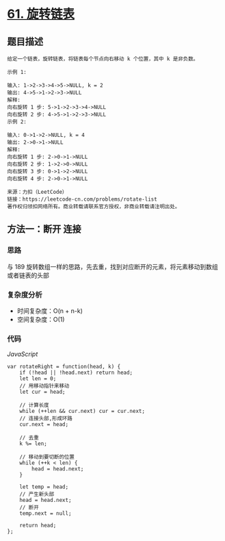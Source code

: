 # [61. 旋转链表](https://leetcode-cn.com/problems/rotate-list/)

## 题目描述

```
给定一个链表，旋转链表，将链表每个节点向右移动 k 个位置，其中 k 是非负数。

示例 1:

输入: 1->2->3->4->5->NULL, k = 2
输出: 4->5->1->2->3->NULL
解释:
向右旋转 1 步: 5->1->2->3->4->NULL
向右旋转 2 步: 4->5->1->2->3->NULL
示例 2:

输入: 0->1->2->NULL, k = 4
输出: 2->0->1->NULL
解释:
向右旋转 1 步: 2->0->1->NULL
向右旋转 2 步: 1->2->0->NULL
向右旋转 3 步: 0->1->2->NULL
向右旋转 4 步: 2->0->1->NULL

来源：力扣（LeetCode）
链接：https://leetcode-cn.com/problems/rotate-list
著作权归领扣网络所有。商业转载请联系官方授权，非商业转载请注明出处。
```

## 方法一：断开 连接

### 思路

与 189 旋转数组一样的思路，先去重，找到对应断开的元素，将元素移动到数组或者链表的头部

### 复杂度分析

- 时间复杂度：O(n + n-k)
- 空间复杂度：O(1)

### 代码

*JavaScript*

```JS
var rotateRight = function(head, k) {
    if (!head || !head.next) return head;
    let len = 0;
    // 用移动指针来移动
    let cur = head;

    // 计算长度
    while (++len && cur.next) cur = cur.next;
    // 连接头部,形成环路
    cur.next = head;

    // 去重
    k %= len;

    // 移动到要切断的位置
    while (++k < len) {
        head = head.next;
    }

    let temp = head;
    // 产生新头部
    head = head.next;
    // 断开
    temp.next = null;

    return head;
};
```
